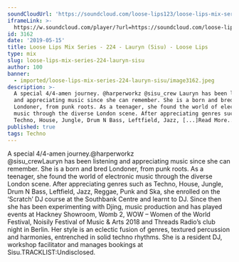```yaml
---
soundCloudUrl: 'https://soundcloud.com/loose-lips123/loose-lips-mix-series-224-lauryn-sisu'
iframeLink: >-
  https://w.soundcloud.com/player/?url=https://soundcloud.com/loose-lips123/loose-lips-mix-series-224-lauryn-sisu&color=00aabb&auto_play=false&hide_related=false&show_comments=true&show_user=true&show_reposts=false
id: 3162
date: '2019-05-15'
title: Loose Lips Mix Series - 224 - Lauryn (Sisu) - Loose Lips
type: mix
slug: loose-lips-mix-series-224-lauryn-sisu
author: 100
banner:
  - imported/loose-lips-mix-series-224-lauryn-sisu/image3162.jpeg
description: >-
  A special 4/4-amen journey. @harperworkz @sisu_crew Lauryn has been listening
  and appreciating music since she can remember. She is a born and bred
  Londoner, from punk roots. As a teenager, she found the world of electronic
  music through the diverse London scene. After appreciating genres such as
  Techno, House, Jungle, Drum N Bass, Leftfield, Jazz, [...]Read More...
published: true
tags: Techno
---
```

A special 4/4-amen journey.@harperworkz  
@sisu\_crewLauryn has been listening and appreciating music since she can remember. She is a born and bred Londoner, from punk roots. As a teenager, she found the world of electronic music through the diverse London scene. After appreciating genres such as Techno, House, Jungle, Drum N Bass, Leftfield, Jazz, Reggae, Punk and Ska, she enrolled on the ‘Scratch’ DJ course at the Southbank Centre and learnt to DJ. Since then she has been experimenting with Djing, music production and has played events at Hackney Showroom, Womb 2, WOW – Women of the World Festival, Noisily Festival of Music & Arts 2018 and Threads Radio’s club night in Berlin. Her style is an eclectic fusion of genres, textured percussion and harmonies, entrenched in solid techno rhythms. She is a resident DJ, workshop facilitator and manages bookings at Sisu.TRACKLIST:Undisclosed.